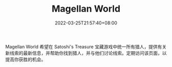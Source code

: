﻿---
weight: 
title: "Magellan World"
description: "Magellan World 希望在 Satoshi's Treasure 宝藏游戏中统一所有猎人，提供有关新线索的最新信息，并帮助你找到猎人，并与他们讨论线索"
date: 2022-03-25T21:57:40+08:00
lastmod: 2022-03-25T16:45:40+08:00
draft: false
authors: ["Metabd"]
featuredImage: "magellan-world.jpg"
link: ""
tags: ["元宇宙社区","Magellan World"]
categories: ["navigation"]
navigation: ["元宇宙社区"]
lightgallery: true
toc: true
pinned: false
recommend: false
recommend1: false
---
Magellan World 希望在 Satoshi's Treasure 宝藏游戏中统一所有猎人，提供有关新线索的最新信息，并帮助你找到猎人，并与他们讨论线索。定期访问该页面，以提高你获胜的机会。
